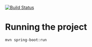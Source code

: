 [![Build Status](https://travis-ci.com/vaadin/bakery-app-starter-fw8-spring.svg?token=azmWeqTLXEpfKsysCZud&branch=master)](https://travis-ci.com/vaadin/bakery-app-starter-fw8-spring)

Running the project
===================
`mvn spring-boot:run`
